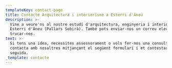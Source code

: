 ```yaml
---
templateKey: contact-page
title: Contacte Arquitectura i interiorisme a Esterri d'Àneu
description: >-
  Vine a veure'ns al nostre estudi d'arquitectura, enginyeria i interiorisme a
  Esterri d'Àneu (Pallars Sobirà). També pots enviar-nos un correu electrònic o
  trucar-nos.
text: >-
  Si tens una idea, necessites assessorament o vols fer-nos una consulta,
  contacta amb nosaltres mitjançant el següent formulari i et contestarem de
  seguida.
_template: contacte
---
```









